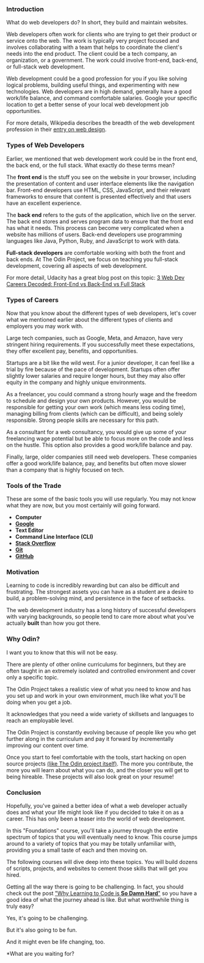 ### Introduction

What do web developers do? In short, they build and maintain websites.

Web developers often work for clients who are trying to get their product or service onto the web.
The work is typically very project focused and involves collaborating with a team that helps to coordinate the client's needs into the end product. The client could be a tech company, an organization, or a government. The work could involve front-end, back-end, or full-stack web development.

Web development could be a good profession for you if you like solving logical problems, building useful things, and experimenting with new technologies.
Web developers are in high demand, generally have a good work/life balance, and command comfortable salaries. Google your specific location to get a better sense of your local web development job opportunities.

For more details, Wikipedia describes the breadth of the web development profession in their [entry on web design](https://en.wikipedia.org/wiki/Web_design).

### Types of Web Developers

Earlier, we mentioned that web development work could be in the front end, the back end, or the full stack. What exactly do these terms mean?

The **front end** is the stuff you see on the website in your browser, including the presentation of content and user interface elements like the navigation bar.
Front-end developers use HTML, CSS, JavaScript, and their relevant frameworks to ensure that content is presented effectively and that users have an excellent experience.

The **back end** refers to the guts of the application, which live on the server. The back end stores and serves program data to ensure that the front end has what it needs. This process can become very complicated when a website has millions of users.
Back-end developers use programming languages like Java, Python, Ruby, and JavaScript to work with data.

**Full-stack developers** are comfortable working with both the front and back ends. At The Odin Project, we focus on teaching you full-stack development, covering all aspects of web development.

For more detail, Udacity has a great blog post on this topic: [3 Web Dev Careers Decoded: Front-End vs Back-End vs Full Stack](https://www.udacity.com/blog/2020/12/front-end-vs-back-end-vs-full-stack-web-developers.html)

### Types of Careers

Now that you know about the different types of web developers, let's cover what we mentioned earlier about the different types of clients and employers you may work with.

Large tech companies, such as Google, Meta, and Amazon, have very stringent hiring requirements. If you successfully meet these expectations, they offer excellent pay, benefits, and opportunities.

Startups are a bit like the wild west. For a junior developer, it can feel like a trial by fire because of the pace of development. Startups often offer slightly lower salaries and require longer hours, but they may also offer equity in the company and highly unique environments.

As a freelancer, you could command a strong hourly wage and the freedom to schedule and design your own products. However, you would be responsible for getting your own work (which means less coding time), managing billing from clients (which can be difficult), and being solely responsible. Strong people skills are necessary for this path.

As a consultant for a web consultancy, you would give up some of your freelancing wage potential but be able to focus more on the code and less on the hustle. This option also provides a good work/life balance and pay.

Finally, large, older companies still need web developers. These companies offer a good work/life balance, pay, and benefits but often move slower than a company that is highly focused on tech.

### Tools of the Trade

These are some of the basic tools you will use regularly. You may not know what they are now, but you most certainly will going forward.

*   **Computer**
*   **[Google](https://www.google.com/)**
*   **Text Editor**
*   **Command Line Interface (CLI)**
*   **[Stack Overflow](http://stackoverflow.com/)**
*   **[Git](https://git-scm.com/)**
*   **[GitHub](https://github.com/)**

### Motivation

Learning to code is incredibly rewarding but can also be difficult and frustrating.
The strongest assets you can have as a student are a desire to build, a problem-solving mind, and persistence in the face of setbacks.

The web development industry has a long history of successful developers with varying backgrounds, so people tend to care more about what you've actually **built** than how you got there.

### Why Odin?

I want you to know that this will not be easy.

There are plenty of other online curriculums for beginners, but they are often taught in an extremely isolated and controlled environment and cover only a specific topic.

The Odin Project takes a realistic view of what you need to know and has you set up and work in your own environment, much like what you'll be doing when you get a job.

It acknowledges that you need a wide variety of skillsets and languages to reach an employable level.

The Odin Project is constantly evolving because of people like you who get further along in the curriculum and pay it forward by incrementally improving our content over time.

Once you start to feel comfortable with the tools, start hacking on open source projects [(like The Odin project itself)](/contributing). The more you contribute, the more you will learn about what you can do, and the closer you will get to being hireable. These projects will also look great on your resume!

### Conclusion

Hopefully, you've gained a better idea of what a web developer actually does and what your life might look like if you decided to take it on as a career. This has only been a teaser into the world of web development.

In this "Foundations" course, you'll take a journey through the entire spectrum of topics that you will eventually need to know. This course jumps around to a variety of topics that you may be totally unfamiliar with, providing you a small taste of each and then moving on.

The following courses will dive deep into these topics. You will build dozens of scripts, projects, and websites to cement those skills that will get you hired.

Getting all the way there is going to be challenging. In fact, you should check out the post ["Why Learning to Code is **So Damn Hard**"](https://www.thinkful.com/blog/why-learning-to-code-is-so-damn-hard/) so you have a good idea of what the journey ahead is like. But what worthwhile thing is truly easy?

Yes, it's going to be challenging.

But it's also going to be fun.

And it might even be life changing, too.

*What are you waiting for?


